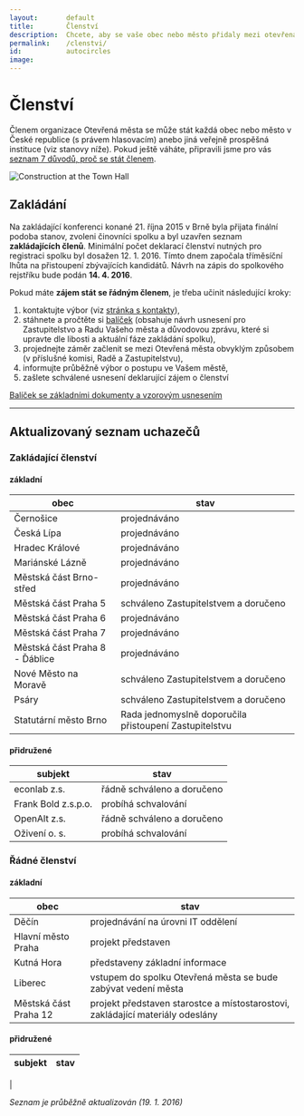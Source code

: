 ```yaml
---
layout:       default
title:        Členství
description:  Chcete, aby se vaše obec nebo město přidaly mezi otevřená města?
permalink:    /clenstvi/
id:           autocircles
image:
---
```


# Členství
Členem organizace Otevřená města se může stát každá obec nebo město v České republice (s právem hlasovacím) anebo jiná veřejně prospěšná instituce (viz stanovy níže). Pokud ještě váháte, připravili jsme pro vás [seznam 7 důvodů, proč se stát členem](/clenstvi/motivace/).


![Construction at the Town Hall](/media/thumbnails/construction.jpg)

## Zakládání

Na zakládající konferenci konané 21. října 2015 v Brně byla přijata finální podoba stanov, zvoleni činovníci spolku a byl uzavřen seznam **zakládajících členů**. Minimální počet deklarací členství nutných pro registraci spolku byl dosažen 12. 1. 2016. Tímto dnem započala tříměsíční lhůta na přistoupení zbývajících kandidátů. Návrh na zápis do spolkového rejstříku bude podán **14. 4. 2016**.

Pokud máte **zájem stát se řádným členem**, je třeba učinit následující kroky:

1. kontaktujte výbor (viz [stránka s kontakty](/kontakty/)),
2. stáhnete a pročtěte si [balíček](/balicek/) (obsahuje návrh usnesení pro Zastupitelstvo a Radu Vašeho města a důvodovou zprávu, které si upravte dle libosti a aktuální fáze zakládání spolku),
3. projednejte záměr začlenit se mezi Otevřená města obvyklým způsobem (v příslušné komisi, Radě a Zastupitelstvu),
4. informujte průběžně výbor o postupu ve Vašem městě,
5. zašlete schválené usnesení deklarující zájem o členství

<a href="/balicek/" class="button expand success">Balíček se základními dokumenty a vzorovým usnesením</a>

----

## Aktualizovaný seznam uchazečů

### Zakládající členství

#### základní

obec | stav
--- | ---
Černošice | projednáváno
Česká Lípa | projednáváno
Hradec Králové | projednáváno
Mariánské Lázně | projednáváno
Městská část Brno-střed | projednáváno
Městská část Praha 5 | schváleno Zastupitelstvem a doručeno
Městská část Praha 6 | projednáváno
Městská část Praha 7 | projednáváno
Městská část Praha 8 - Ďáblice | projednáváno
Nové Město na Moravě | schváleno Zastupitelstvem a doručeno
Psáry | schváleno Zastupitelstvem a doručeno
Statutární město Brno | Rada jednomyslně doporučila přistoupení Zastupitelstvu

#### přidružené

subjekt | stav
--- | ---
econlab z.s. | řádně schváleno a doručeno
Frank Bold z.s.p.o. | probíhá schvalování
OpenAlt z.s. | řádně schváleno a doručeno
Oživení o. s. | probíhá schvalování

### Řádné členství

#### základní

obec | stav
--- | ---
Děčín | projednávání na úrovni IT oddělení
Hlavní město Praha | projekt představen
Kutná Hora | představeny základní informace
Liberec | vstupem do spolku Otevřená města se bude zabývat vedení města
Městská část Praha 12 | projekt představen starostce a místostarostovi, zakládající materiály odeslány

#### přidružené

subjekt | stav
--- | ---
 | 

*Seznam je průběžně aktualizován (19. 1. 2016)*
